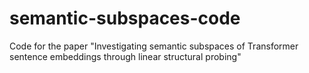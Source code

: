 # semantic-subspaces-code
Code for the paper "Investigating semantic subspaces of Transformer sentence embeddings through linear structural probing"
